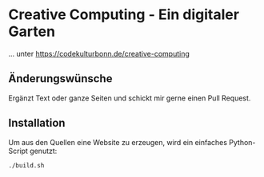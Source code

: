 # Creative Computing - Ein digitaler Garten

... unter https://codekulturbonn.de/creative-computing

## Änderungswünsche

Ergänzt Text oder ganze Seiten und schickt mir gerne einen Pull Request.

## Installation

Um aus den Quellen eine Website zu erzeugen, wird ein einfaches  Python-Script genutzt:

````
./build.sh
````


